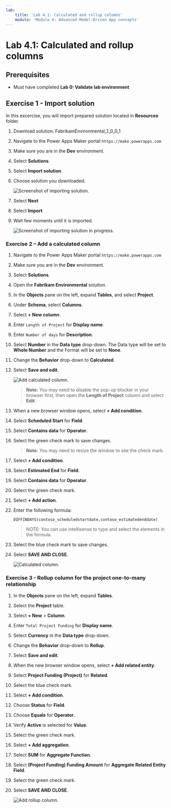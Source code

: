 ```yaml
---
lab:
    title: 'Lab 4.1: Calculated and rollup columns'
    module: 'Module 4: Advanced Model-Driven App concepts'
---
```


# Lab 4.1: Calculated and rollup columns

## Prerequisites

- Must have completed **Lab 0: Validate lab environment**

## Exercise 1 - Import solution


In this excercise, you will import prepared solution located in **Resources** folder.

1. Download solution: FabrikamEnvironmental_1_0_0_1 

1. Navigate to the Power Apps Maker portal `https://make.powerapps.com`

1. Make sure you are in the **Dev** environment.

1. Select **Solutions**.

1. Select **Import solution**.

1. Choose solution you downloaded.

    ![Screenshot of importing solution.](../media/import-solution.png)

1. Select **Next**

1. Select **Import**

1. Wait few moments until it is imported.

    ![Screenshot of importing solution in progress.](../media/import-solution-inprogress.png)



### Exercise 2  – Add a calculated column
1.  Navigate to the Power Apps Maker portal `https://make.powerapps.com`

1.  Make sure you are in the **Dev** environment.

1.  Select **Solutions**.

1.  Open the **Fabrikam Environmental** solution.

1.  In the **Objects** pane on the left, expand **Tables**, and select **Project**.

1.  Under **Schema**, select **Columns**.

1.  Select **+ New column**.

1.  Enter `Length of Project` for **Display name**.

1.  Enter `Number of days` for **Description**.

1.  Select **Number** in the **Data type** drop-down. The Data type will be set to **Whole Number** and the Format will be set to **None**.

1.  Change the **Behavior** drop-down to **Calculated**.

1.  Select **Save and edit**.

    ![Add calculated column.](../media/add-calculated-column.png)

    > **Note:** You may need to disable the pop-up blocker in your browser first, then open the **Length of Project** column and select **Edit**.

1.  When a new browser window opens, select **+ Add condition**.

1.  Select **Scheduled Start** for **Field**.

1.  Select **Contains data** for **Operator**.

1.  Select the green check mark to save changes.

    > **Note:** You may need to resize the window to see the check mark.

1.  Select **+ Add condition**.

1.  Select **Estimated End** for **Field**.

1.  Select **Contains data** for **Operator**.

1.  Select the green check mark.

1.  Select **+ Add action**.

1.  Enter the following formula:

    ```DIFFINDAYS(contoso_scheduledstartdate,contoso_estimatedenddate)```

    > NOTE: You can use intellisense to type and select the elements in the formula.

1.  Select the blue check mark to save changes.

1.  Select **SAVE AND CLOSE**.

    ![Calculated column.](../media/calculated-column.png)



### Exercise 3 -  Rollup column for the project one-to-many relationship

1.  In the **Objects** pane on the left, expand **Tables**.

1.  Select the **Project** table.

1.  Select **+ New** > **Column**.

1.  Enter `Total Project Funding` for **Display name**.

1.  Select **Currency** in the **Data type** drop-down.

1.  Change the **Behavior** drop-down to **Rollup**.

1.  Select **Save and edit**.

1.  When the new browser window opens, select **+ Add related entity**.

1.  Select **Project Funding (Project)** for **Related**.

1.  Select the blue check mark.

1.  Select **+ Add condition**.

1.  Choose **Status** for **Field**.

1.  Choose **Equals** for **Operator**.

1.  Verify **Active** is selected for **Value**.

1.  Select the green check mark.

1.  Select **+ Add aggregation**.

1.  Select **SUM** for **Aggregate Function**.

1.  Select **(Project Funding) Funding Amount** for **Aggregate Related Entity Field**.

1.  Select the green check mark.

1.  Select **SAVE AND CLOSE**.

    ![Add rollup column.](../media/add-rollup-column.png)
